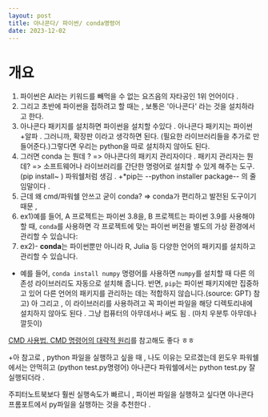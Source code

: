 ```yaml
---
layout: post
title: 아나콘다/ 파이썬/ conda명령어
date: 2023-12-02
---
```



# 개요


1. 파이썬은 AI라는 키워드를 빼먹을 수 없는 요즈음의 자타공인 1위 언어이다 . 
2. 그리고 초반에 파이썬을 접하려고 할 때는 , 보통은 '아나콘다' 라는 것을 설치하라고 한다. 
3. 아나콘다 패키지를 설치하면 파이썬을 설치할 수있다 . 아나콘다 패키지는 파이썬 +알파 . 그러니까, 확장판 이라고 생각하면 된다.  (필요한 라이브러리들을 추가로 만들어준다.)그렇다면 우리는 python을 따로 설치하지 않아도 된다.
5. 그러면 conda 는 뭔데 ? => 아나콘다의 패키지 관리자이다 .  패키지 관리자는 뭔데? => 소프트웨어나 라이브러리를 간단한 명령어로 설치할 수 있게 해주는 도구. (pip install~ ) 파워쉘처럼 생김 .  +*pip는 --python installer package-- 의 줄임말이다 . 
6. 근데 왜 cmd/파워쉘 안쓰고 굳이  conda? => conda가 편리하고 발전된 도구이기 때문 , 
7. ex1)예를 들어, A 프로젝트는 파이썬 3.8을, B 프로젝트는 파이썬 3.9를 사용해야 할 때, `conda`를 사용하면 각 프로젝트에 맞는 파이썬 버전을 별도의 가상 환경에서 관리할 수 있습니다: 
8. ex2)- **conda**는 파이썬뿐만 아니라 R, Julia 등 다양한 언어의 패키지를 설치하고 관리할 수 있습니다.
- 예를 들어, `conda install numpy` 명령어를 사용하면 `numpy`를 설치할 때 다른 의존성 라이브러리도 자동으로 설치해 줍니다. 반면, `pip`는 파이썬 패키지에만 집중하고 있어 다른 언어의 패키지를 관리하는 데는 적합하지 않습니다.(source: GPT)
참고) 아 그리고  , 이 라이브러리를 사용하려고 꼭 파이썬 파일을 해당 디렉토리내에 설치하지 않아도 된다 . 그냥 컴퓨터의 아무데서나 써도 됨 . (마치 우분투 아무데나 깔듯이)

 [CMD 사용법. CMD 명령어의 대략적 원리](https://gpdbs9409.github.io/third/)를 참고해도 좋다 ㅎㅎ

+아 참고로 , python 파일을 실행하고 싶을 때 , 
나도 이유는 모르겠는데 윈도우 파워쉘에서는 안먹히고 (python test.py명령어)
아나콘다 파워쉘에서는 python test.py 잘 실행되더라 . 

주피터노트북보다 훨씬 실행속도가 빠르니 , 파이썬 파일을 실행하고 싶다면 
아나콘다 프롬포트에서 py파일을 실행하는 것을 추천한다 . 
